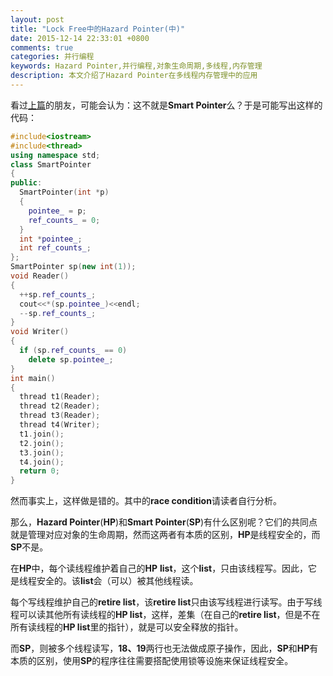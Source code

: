 ```yaml
---
layout: post
title: "Lock Free中的Hazard Pointer(中)"
date: 2015-12-14 22:33:01 +0800
comments: true
categories: 并行编程
keywords: Hazard Pointer,并行编程,对象生命周期,多线程,内存管理
description: 本文介绍了Hazard Pointer在多线程内存管理中的应用
---
```


看过[上篇](http://www.yebangyu.org/blog/2015/12/10/introduction-to-hazard-pointer/)的朋友，可能会认为：这不就是**Smart Pointer**么？于是可能写出这样的代码：

<!--more-->

```c++
#include<iostream>
#include<thread>
using namespace std;
class SmartPointer
{
public:
  SmartPointer(int *p)
  {
    pointee_ = p;
    ref_counts_ = 0;
  }
  int *pointee_;
  int ref_counts_;
};
SmartPointer sp(new int(1));
void Reader()
{
  ++sp.ref_counts_;
  cout<<*(sp.pointee_)<<endl;
  --sp.ref_counts_;
}
void Writer()
{
  if (sp.ref_counts_ == 0)
    delete sp.pointee_;
}
int main()
{
  thread t1(Reader);
  thread t2(Reader);
  thread t3(Reader);
  thread t4(Writer);
  t1.join();
  t2.join();
  t3.join();
  t4.join();
  return 0;
}
```
然而事实上，这样做是错的。其中的**race condition**请读者自行分析。

那么，**Hazard Pointer**(**HP**)和**Smart Pointer**(**SP**)有什么区别呢？它们的共同点就是管理对应对象的生命周期，然而这两者有本质的区别，**HP**是线程安全的，而**SP**不是。

在**HP**中，每个读线程维护着自己的**HP** **list**，这个**list**，只由该线程写。因此，它是线程安全的。该**list**会（可以）被其他线程读。

每个写线程维护自己的**retire list**，该**retire list**只由该写线程进行读写。由于写线程可以读其他所有读线程的**HP list**，这样，差集（在自己的**retire list**，但是不在所有读线程的**HP list**里的指针），就是可以安全释放的指针。

而**SP**，则被多个线程读写，**18、19**两行也无法做成原子操作，因此，**SP**和**HP**有本质的区别，使用**SP**的程序往往需要搭配使用锁等设施来保证线程安全。